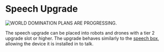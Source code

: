 # Speech Upgrade

![WORLD DOMINATION PLANS ARE PROGRESSING.](item:computronics:oc_parts@14)

The speech upgrade can be placed into robots and drones with a tier 2 upgrade slot or higher. The upgrade behaves similarly to the [speech box](../block/speech_box.md), allowing the device it is installed in to talk.



